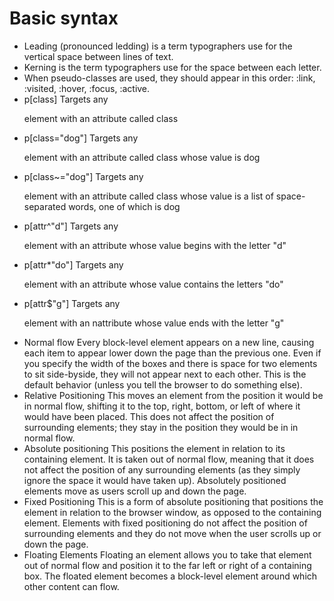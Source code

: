 Basic syntax
============

* Leading (pronounced ledding) is a term typographers use for the vertical space between lines of text.
* Kerning is the term typographers use for the space between each letter.
* When pseudo-classes are used, they should appear in this order: :link, :visited, :hover, :focus, :active.
* p[class]
Targets any <p> element with an attribute called class
* p[class="dog"]
Targets any <p> element with an attribute called class whose value is dog
* p[class~="dog"]
Targets any <p> element with an attribute called class whose value is a list of space-separated words, one of which is dog
* p[attr^"d"]
Targets any <p> element with an attribute whose value begins with the letter "d"
* p[attr\*"do"]
Targets any <p> element with an attribute whose value contains the letters "do"
* p[attr$"g"]
Targets any <p> element with an nattribute whose value ends with the letter "g"
* Normal flow
Every block-level element appears on a new line, causing each item to appear lower down the page than the previous one. Even if you specify the width of the boxes and there is space for two elements to sit side-byside, they will not appear next to each other. This is the default behavior (unless you tell the browser to do something else).
* Relative Positioning
This moves an element from the position it would be in normal flow, shifting it to the top, right, bottom, or left of where it would have been placed. This does not affect the position of surrounding elements; they stay in the position they would be in in normal flow.
* Absolute positioning
This positions the element in relation to its containing element. It is taken out of normal flow, meaning that it does not affect the position of any surrounding elements (as they simply ignore the space it would have taken up). Absolutely positioned elements move as users scroll up and down the page.
* Fixed Positioning
This is a form of absolute positioning that positions the element in relation to the browser window, as opposed to the containing element. Elements with fixed positioning do not affect the position of surrounding elements and they do not move when the user scrolls up or down the page.
* Floating Elements
Floating an element allows you to take that element out of normal flow and position it to the far left or right of a containing box. The floated element becomes a block-level element around which other content can flow.
